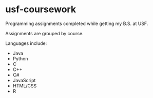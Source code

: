 # usf-coursework
Programming assignments completed while getting my B.S. at USF.


Assignments are grouped by course. 

Languages include:
  - Java
  - Python
  - C
  - C++
  - C#
  - JavaScript
  - HTML/CSS
  - R
